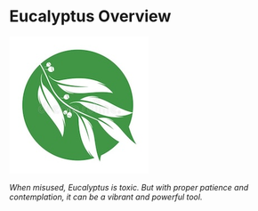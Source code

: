 # Eucalyptus Overview

![Eucalyptus Logo](logo.jpg)

*When misused, Eucalyptus is toxic. But with proper patience and contemplation, it can be a vibrant and powerful tool.*